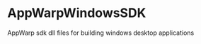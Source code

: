 AppWarpWindowsSDK
=================

AppWarp sdk dll files for building windows desktop applications